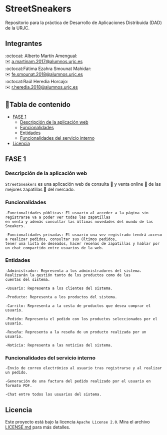 # StreetSneakers
Repositorio para la práctica de Desarrollo de Aplicaciones Distribuida (DAD) de la URJC.

## Integrantes
:octocat: Alberto Martín Amengual:  
:envelope: a.martinam.2017@alumnos.urjc.es  
:octocat:Fátima Ezahra Smounat Mahidar:  
    :envelope: fe.smounat.2018@alumnos.urjc.es  
:octocat:Raúl Heredia Horcajo:  
    :envelope: r.heredia.2018@alumnos.urjc.es


## :open_book:Tabla de contenido

- [FASE 1](#fase-1)
    - [Descripción de la aplicación web](#descripción-de-la-aplicación-web)
    - [Funcionalidades](#funcionalidades)
    - [Entidades](#entidades)
    - [Funcionalidades del servicio interno](#funcionalidades-del-servicio-interno)
- [Licencia](#licencia)

## FASE 1

### Descripción de la aplicación web
`StreetSneakers` es una aplicación web de consulta :newspaper: y venta online :shopping_cart: de las mejores zapatillas :athletic_shoe: del mercado.

### Funcionalidades

```
-Funcionalidades públicas: El usuario al acceder a la página sin registrarse va a poder ver todas las zapatillas
en venta y además consultar las últimas novedades del mundo de las Sneakers.

-Funcionalidades privadas: El usuario una vez registrado tendrá acceso a realizar pedidos, consultar sus últimos pedidos,
tener una lista de deseados, hacer reseñas de zapatillas y hablar por un chat compartido entre usuarios de la web.
```
### Entidades
```
-Administrador: Representa a los administradores del sistema. Realizarán la gestión tanto de los productos como de las
cuentas del sistema.

-Usuario: Representa a los clientes del sistema.

-Producto: Representa a los productos del sistema.

-Carrito: Representa a la cesta de productos que desea comprar el usuario.

-Pedido: Representa el pedido con los productos seleccionados por el usuario.

-Reseña: Representa a la reseña de un producto realizada por un usuario.

-Noticia: Representa a las noticias del sistema.
```
### Funcionalidades del servicio interno
```
-Envío de correo electrónico al usuario tras registrarse y al realizar un pedido.

-Generación de una factura del pedido realizado por el usuario en formato PDF.

-Chat entre todos los usuarios del sistema.
```
## Licencia
Este proyecto está bajo la licencia `Apache License 2.0`. Mira el archivo [LICENSE.md](https://github.com/raulhh2000/StreetSneakers/blob/main/LICENSE) para más detalles.
